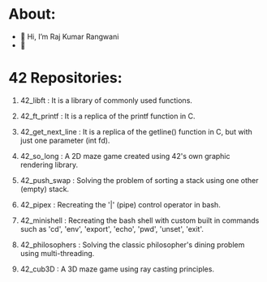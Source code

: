  # About:
 - 👋 Hi, I’m Raj Kumar Rangwani
- 🌱 

 # 42 Repositories:

1. 42_libft : It is a library of commonly used functions.

2. 42_ft_printf : It is a replica of the printf function in C.

3. 42_get_next_line : It is a replica of the getline() function in C, but with just one parameter (int fd).

4. 42_so_long : A 2D maze game created using 42's own graphic rendering library.

5. 42_push_swap : Solving the problem of sorting a stack using one other (empty) stack.

6. 42_pipex : Recreating the '|' (pipe) control operator in bash.

7. 42_minishell : Recreating the bash shell with custom built in commands such as 'cd', 'env', 'export', 'echo', 'pwd', 'unset', 'exit'.

8. 42_philosophers : Solving the classic philosopher's dining problem using multi-threading.

9. 42_cub3D : A 3D maze game using ray casting principles.




<!---
rrangwan/rrangwan is a ✨ special ✨ repository because its `README.md` (this file) appears on your GitHub profile.
You can click the Preview link to take a look at your changes.
--->
